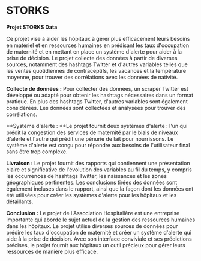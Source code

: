 # STORKS
**Projet STORKS Data**

Ce projet vise à aider les hôpitaux à gérer plus efficacement leurs besoins en matériel et en ressources humaines en prédisant les taux d'occupation de maternité et en mettant en place un système d'alerte pour aider à la prise de décision. Le projet collecte des données à partir de diverses sources, notamment des hashtags Twitter et d'autres variables telles que les ventes quotidiennes de contraceptifs, les vacances et la température moyenne, pour trouver des corrélations avec les données de nativité.

**Collecte de données :**
Pour collecter des données, un scraper Twitter est développé ou adapté pour obtenir les hashtags nécessaires dans un format pratique. En plus des hashtags Twitter, d'autres variables sont également considérées. Les données sont collectées et analysées pour trouver des corrélations.

**Système d'alerte :
**Le projet fournit deux systèmes d'alerte : l'un qui prédit la congestion des services de maternité par le biais de niveaux d'alerte et l'autre qui prédit une pénurie de lait pour nourrissons. Le système d'alerte est conçu pour répondre aux besoins de l'utilisateur final sans être trop complexe.

**Livraison :**
Le projet fournit des rapports qui contiennent une présentation claire et significative de l'évolution des variables au fil du temps, y compris les occurrences de hashtags Twitter, les naissances et les zones géographiques pertinentes. Les conclusions tirées des données sont également incluses dans le rapport, ainsi que la façon dont les données ont été utilisées pour créer les systèmes d'alerte pour les hôpitaux et les détaillants.

**Conclusion :**
Le projet de l'Association Hospitalière est une entreprise importante qui aborde le sujet actuel de la gestion des ressources humaines dans les hôpitaux. Le projet utilise diverses sources de données pour prédire les taux d'occupation de maternité et créer un système d'alerte qui aide à la prise de décision. Avec son interface conviviale et ses prédictions précises, le projet fournit aux hôpitaux un outil précieux pour gérer leurs ressources de manière plus efficace.
